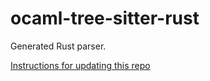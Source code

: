 # ocaml-tree-sitter-rust

Generated Rust parser.

[Instructions for updating this repo](https://github.com/returntocorp/ocaml-tree-sitter-languages/blob/main/doc/release.md)
